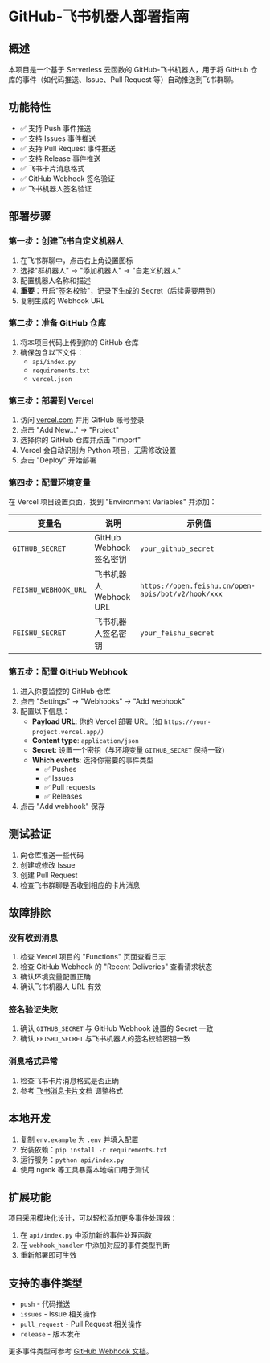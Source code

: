 # GitHub-飞书机器人部署指南

## 概述

本项目是一个基于 Serverless 云函数的 GitHub-飞书机器人，用于将 GitHub 仓库的事件（如代码推送、Issue、Pull Request 等）自动推送到飞书群聊。

## 功能特性

- ✅ 支持 Push 事件推送
- ✅ 支持 Issues 事件推送
- ✅ 支持 Pull Request 事件推送
- ✅ 支持 Release 事件推送
- ✅ 飞书卡片消息格式
- ✅ GitHub Webhook 签名验证
- ✅ 飞书机器人签名验证

## 部署步骤

### 第一步：创建飞书自定义机器人

1. 在飞书群聊中，点击右上角设置图标
2. 选择"群机器人" → "添加机器人" → "自定义机器人"
3. 配置机器人名称和描述
4. **重要**：开启"签名校验"，记录下生成的 Secret（后续需要用到）
5. 复制生成的 Webhook URL

### 第二步：准备 GitHub 仓库

1. 将本项目代码上传到你的 GitHub 仓库
2. 确保包含以下文件：
   - `api/index.py`
   - `requirements.txt`
   - `vercel.json`

### 第三步：部署到 Vercel

1. 访问 [vercel.com](https://vercel.com) 并用 GitHub 账号登录
2. 点击 "Add New..." → "Project"
3. 选择你的 GitHub 仓库并点击 "Import"
4. Vercel 会自动识别为 Python 项目，无需修改设置
5. 点击 "Deploy" 开始部署

### 第四步：配置环境变量

在 Vercel 项目设置页面，找到 "Environment Variables" 并添加：

| 变量名 | 说明 | 示例值 |
|--------|------|--------|
| `GITHUB_SECRET` | GitHub Webhook 签名密钥 | `your_github_secret` |
| `FEISHU_WEBHOOK_URL` | 飞书机器人 Webhook URL | `https://open.feishu.cn/open-apis/bot/v2/hook/xxx` |
| `FEISHU_SECRET` | 飞书机器人签名密钥 | `your_feishu_secret` |

### 第五步：配置 GitHub Webhook

1. 进入你要监控的 GitHub 仓库
2. 点击 "Settings" → "Webhooks" → "Add webhook"
3. 配置以下信息：
   - **Payload URL**: 你的 Vercel 部署 URL（如 `https://your-project.vercel.app/`）
   - **Content type**: `application/json`
   - **Secret**: 设置一个密钥（与环境变量 `GITHUB_SECRET` 保持一致）
   - **Which events**: 选择你需要的事件类型
     - ✅ Pushes
     - ✅ Issues  
     - ✅ Pull requests
     - ✅ Releases
4. 点击 "Add webhook" 保存

## 测试验证

1. 向仓库推送一些代码
2. 创建或修改 Issue
3. 创建 Pull Request
4. 检查飞书群聊是否收到相应的卡片消息

## 故障排除

### 没有收到消息

1. 检查 Vercel 项目的 "Functions" 页面查看日志
2. 检查 GitHub Webhook 的 "Recent Deliveries" 查看请求状态
3. 确认环境变量配置正确
4. 确认飞书机器人 URL 有效

### 签名验证失败

1. 确认 `GITHUB_SECRET` 与 GitHub Webhook 设置的 Secret 一致
2. 确认 `FEISHU_SECRET` 与飞书机器人的签名校验密钥一致

### 消息格式异常

1. 检查飞书卡片消息格式是否正确
2. 参考 [飞书消息卡片文档](https://open.feishu.cn/document/ukTMukTMukTM/uEjNwUjLxYDM14SM2ATN) 调整格式

## 本地开发

1. 复制 `env.example` 为 `.env` 并填入配置
2. 安装依赖：`pip install -r requirements.txt`
3. 运行服务：`python api/index.py`
4. 使用 ngrok 等工具暴露本地端口用于测试

## 扩展功能

项目采用模块化设计，可以轻松添加更多事件处理器：

1. 在 `api/index.py` 中添加新的事件处理函数
2. 在 `webhook_handler` 中添加对应的事件类型判断
3. 重新部署即可生效

## 支持的事件类型

- `push` - 代码推送
- `issues` - Issue 相关操作
- `pull_request` - Pull Request 相关操作  
- `release` - 版本发布

更多事件类型可参考 [GitHub Webhook 文档](https://docs.github.com/en/developers/webhooks-and-events/webhooks/webhook-events-and-payloads)。
